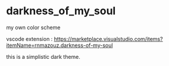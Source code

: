 # darkness_of_my_soul
my own color scheme

vscode extension : https://marketplace.visualstudio.com/items?itemName=rnmazouz.darkness-of-my-soul

this is a simplistic dark theme.
